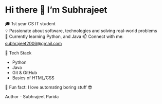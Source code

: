 # Hi there 👋 I’m Subhrajeet  
🎓 1st year CS IT student  
💡 Passionate about software, technologies and solving real-world problems  
🚀 Currently learning Python, and Java
📫 Connect with me: subhrajeet2006@gmail.com

🧠 Tech Stack  
- Python
- Java
- Git & GitHub  
- Basics of HTML/CSS

🌱 Fun fact: I love automating boring stuff 😎

Author - Subhrajeet Parida
